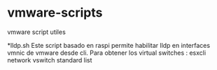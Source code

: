 # vmware-scripts
vmware script utiles

*lldp.sh    Este script basado en raspi  permite habilitar lldp en interfaces vmnic de vmware desde cli. 
           Para obtener los virtual switches :   esxcli  network vswitch standard list

           
